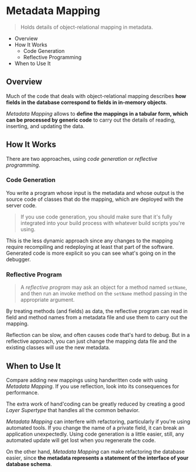 # Metadata Mapping

> Holds details of object-relational mapping in metadata.

* Overview
* How It Works
  * Code Generation
  * Reflective Programming
* When to Use It

## Overview

Much of the code that deals with object-relational mapping describes **how fields in the database correspond to fields in in-memory objects**.

*Metadata Mapping* allows to **define the mappings in a tabular form, which can be processed by generic code** to carry out the details of reading, inserting, and updating the data.

## How It Works

There are two approaches, using *code generation* or *reflective programming*.

### Code Generation

You write a program whose input is the metadata and whose output is the source code of classes that do the mapping, which are deployed with the server code.

> If you use code generation, you should make sure that it's fully integrated into your build process with whatever build scripts you're using.

This is the less dynamic approach since any changes to the mapping require recompiling and redeploying at least that part of the software. Generated code is more explicit so you can see what's going on in the debugger.

### Reflective Program

> A *reflective program* may ask an object for a method named `setName`, and then run an invoke method on the `setName` method passing in the appropriate argument.

By treating methods (and fields) as data, the reflective program can read in field and method names from a metadata file and use them to carry out the mapping.

Reflection can be slow, and often causes code that's hard to debug. But in a reflective approach, you can just change the mapping data file and the existing classes will use the new metadata.

## When to Use It

Compare adding new mappings using handwritten code with using *Metadata Mapping*. If you use reflection, look into its consequences for performance.

The extra work of hand'coding can be greatly reduced by creating a good *Layer Supertype* that handles all the common behavior.

*Metadata Mapping* can interfere with refactoring, particularly if you're using automated tools. If you change the name of a private field, it can break an application unexpectedly. Using code generation is a little easier, still, any automated update will get lost when you regenerate the code.

On the other hand, *Metadata Mapping* can make refactoring the database easier, since **the metadata represents a statement of the interface of your database schema**.
